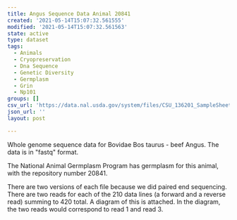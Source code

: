 ```yaml
---
title: Angus Sequence Data Animal 20841
created: '2021-05-14T15:07:32.561555'
modified: '2021-05-14T15:07:32.561563'
state: active
type: dataset
tags:
  - Animals
  - Cryopreservation
  - Dna Sequence
  - Genetic Diversity
  - Germplasm
  - Grin
  - Np101
groups: []
csv_url: 'https://data.nal.usda.gov/system/files/CSU_136201_SampleSheet.csv'
json_url: ''
layout: post

---
```

<p>Whole genome sequence data for Bovidae Bos taurus - beef Angus. The data is in "fastq" format.</p>
<p>The National Animal Germplasm Program has germplasm for this animal, with the repository number 20841.</p>
<p>There are two versions of each file because we did paired end sequencing. There are two reads for each of the 210 data lines (a forward and a reverse read) summing to 420 total. A diagram of this is attached. In the diagram, the two reads would correspond to read 1 and read 3.</p>

